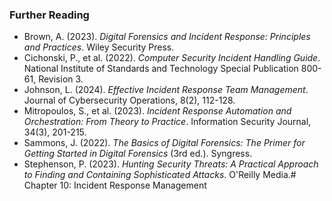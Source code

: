 
### Further Reading

- Brown, A. (2023). *Digital Forensics and Incident Response: Principles and Practices*. Wiley Security Press.
- Cichonski, P., et al. (2022). *Computer Security Incident Handling Guide*. National Institute of Standards and Technology Special Publication 800-61, Revision 3.
- Johnson, L. (2024). *Effective Incident Response Team Management*. Journal of Cybersecurity Operations, 8(2), 112-128.
- Mitropoulos, S., et al. (2023). *Incident Response Automation and Orchestration: From Theory to Practice*. Information Security Journal, 34(3), 201-215.
- Sammons, J. (2022). *The Basics of Digital Forensics: The Primer for Getting Started in Digital Forensics* (3rd ed.). Syngress.
- Stephenson, P. (2023). *Hunting Security Threats: A Practical Approach to Finding and Containing Sophisticated Attacks*. O'Reilly Media.# Chapter 10: Incident Response Management
